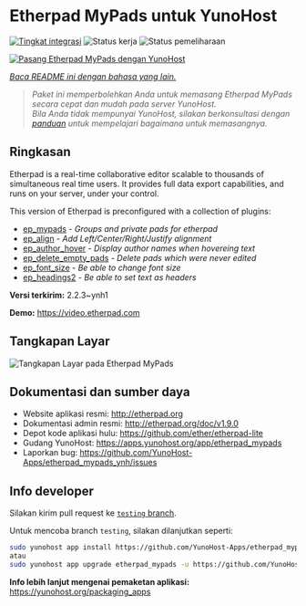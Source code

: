 <!--
N.B.: README ini dibuat secara otomatis oleh <https://github.com/YunoHost/apps/tree/master/tools/readme_generator>
Ini TIDAK boleh diedit dengan tangan.
-->

# Etherpad MyPads untuk YunoHost

[![Tingkat integrasi](https://dash.yunohost.org/integration/etherpad_mypads.svg)](https://ci-apps.yunohost.org/ci/apps/etherpad_mypads/) ![Status kerja](https://ci-apps.yunohost.org/ci/badges/etherpad_mypads.status.svg) ![Status pemeliharaan](https://ci-apps.yunohost.org/ci/badges/etherpad_mypads.maintain.svg)

[![Pasang Etherpad MyPads dengan YunoHost](https://install-app.yunohost.org/install-with-yunohost.svg)](https://install-app.yunohost.org/?app=etherpad_mypads)

*[Baca README ini dengan bahasa yang lain.](./ALL_README.md)*

> *Paket ini memperbolehkan Anda untuk memasang Etherpad MyPads secara cepat dan mudah pada server YunoHost.*  
> *Bila Anda tidak mempunyai YunoHost, silakan berkonsultasi dengan [panduan](https://yunohost.org/install) untuk mempelajari bagaimana untuk memasangnya.*

## Ringkasan

Etherpad is a real-time collaborative editor scalable to thousands of simultaneous real time users. It provides full data export capabilities, and runs on your server, under your control.

This version of Etherpad is preconfigured with a collection of plugins: 

- [ep_mypads](https://www.npmjs.com/package/ep_mypads) - *Groups and private pads for etherpad*
- [ep_align](https://www.npmjs.com/package/ep_align) - *Add Left/Center/Right/Justify alignment*
- [ep_author_hover](https://www.npmjs.com/package/ep_author_hover) - *Display author names when hovereing text*
- [ep_delete_empty_pads](https://www.npmjs.com/package/ep_delete_empty_pads) - *Delete pads which were never edited*
- [ep_font_size](https://www.npmjs.com/package/ep_font_size) - *Be able to change font size*
- [ep_headings2](https://www.npmjs.com/package/ep_headings2) - *Be able to set text as headers*



**Versi terkirim:** 2.2.3~ynh1

**Demo:** <https://video.etherpad.com>

## Tangkapan Layar

![Tangkapan Layar pada Etherpad MyPads](./doc/screenshots/etherpad_demo.gif)

## Dokumentasi dan sumber daya

- Website aplikasi resmi: <http://etherpad.org>
- Dokumentasi admin resmi: <http://etherpad.org/doc/v1.9.0>
- Depot kode aplikasi hulu: <https://github.com/ether/etherpad-lite>
- Gudang YunoHost: <https://apps.yunohost.org/app/etherpad_mypads>
- Laporkan bug: <https://github.com/YunoHost-Apps/etherpad_mypads_ynh/issues>

## Info developer

Silakan kirim pull request ke [`testing` branch](https://github.com/YunoHost-Apps/etherpad_mypads_ynh/tree/testing).

Untuk mencoba branch `testing`, silakan dilanjutkan seperti:

```bash
sudo yunohost app install https://github.com/YunoHost-Apps/etherpad_mypads_ynh/tree/testing --debug
atau
sudo yunohost app upgrade etherpad_mypads -u https://github.com/YunoHost-Apps/etherpad_mypads_ynh/tree/testing --debug
```

**Info lebih lanjut mengenai pemaketan aplikasi:** <https://yunohost.org/packaging_apps>
